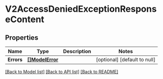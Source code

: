 # V2AccessDeniedExceptionResponseContent

## Properties
Name | Type | Description | Notes
------------ | ------------- | ------------- | -------------
**Errors** | [**[]ModelError**](Error.md) |  | [optional] [default to null]

[[Back to Model list]](../README.md#documentation-for-models) [[Back to API list]](../README.md#documentation-for-api-endpoints) [[Back to README]](../README.md)

